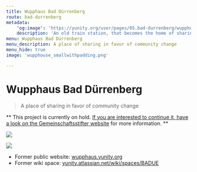 ```yaml
---
title: Wupphaus Bad Dürrenberg
route: bad-durrenberg
metadata:
    'og:image': 'https://yunity.org/user/pages/05.bad-durrenberg/wupphouse_smallwithpadding.png'
    description: 'An old train station, that becomes the home of sharing culture'
menu: Wupphaus Bad Dürrenberg
menu_description: A place of sharing in favor of community change
menu_hide: true
image: 'wupphouse_smallwithpadding.png'

---
```


# Wupphaus Bad Dürrenberg

> A place of sharing in favor of community change

** This project is currently on hold. [If you are interested to continue it, have a look on the Gemeinschaftsstifter website](https://www.gemeinschaftsstifter.info/badduerrenberg/) for more information. **

![](IMG_0277-2.jpg)

![](b-wupp-haus-190116.jpg)

* Former public website: [wupphaus.yunity.org](https://wupphaus.yunity.org/?target=_blank)
* Former wiki space: [yunity.atlassian.net/wiki/spaces/BADUE](https://yunity.atlassian.net/wiki/spaces/BADUE?target=_blank)
